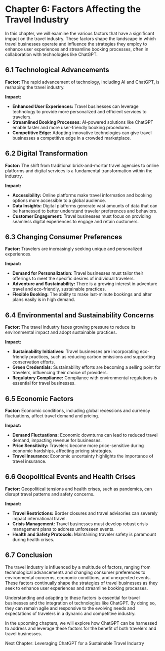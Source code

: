 Chapter 6: Factors Affecting the Travel Industry
================================================

In this chapter, we will examine the various factors that have a significant impact on the travel industry. These factors shape the landscape in which travel businesses operate and influence the strategies they employ to enhance user experiences and streamline booking processes, often in collaboration with technologies like ChatGPT.

6.1 Technological Advancements
------------------------------

**Factor:** The rapid advancement of technology, including AI and ChatGPT, is reshaping the travel industry.

**Impact:**

* **Enhanced User Experiences:** Travel businesses can leverage technology to provide more personalized and efficient services to travelers.
* **Streamlined Booking Processes:** AI-powered solutions like ChatGPT enable faster and more user-friendly booking procedures.
* **Competitive Edge:** Adopting innovative technologies can give travel businesses a competitive edge in a crowded marketplace.

6.2 Digital Transformation
--------------------------

**Factor:** The shift from traditional brick-and-mortar travel agencies to online platforms and digital services is a fundamental transformation within the industry.

**Impact:**

* **Accessibility:** Online platforms make travel information and booking options more accessible to a global audience.
* **Data Insights:** Digital platforms generate vast amounts of data that can be harnessed to better understand traveler preferences and behaviors.
* **Customer Engagement:** Travel businesses must focus on providing seamless digital experiences to engage and retain customers.

6.3 Changing Consumer Preferences
---------------------------------

**Factor:** Travelers are increasingly seeking unique and personalized experiences.

**Impact:**

* **Demand for Personalization:** Travel businesses must tailor their offerings to meet the specific desires of individual travelers.
* **Adventure and Sustainability:** There is a growing interest in adventure travel and eco-friendly, sustainable practices.
* **Flexible Booking:** The ability to make last-minute bookings and alter plans easily is in high demand.

6.4 Environmental and Sustainability Concerns
---------------------------------------------

**Factor:** The travel industry faces growing pressure to reduce its environmental impact and adopt sustainable practices.

**Impact:**

* **Sustainability Initiatives:** Travel businesses are incorporating eco-friendly practices, such as reducing carbon emissions and supporting conservation efforts.
* **Green Credentials:** Sustainability efforts are becoming a selling point for travelers, influencing their choice of providers.
* **Regulatory Compliance:** Compliance with environmental regulations is essential for travel businesses.

6.5 Economic Factors
--------------------

**Factor:** Economic conditions, including global recessions and currency fluctuations, affect travel demand and pricing.

**Impact:**

* **Demand Fluctuations:** Economic downturns can lead to reduced travel demand, impacting revenue for businesses.
* **Price Sensitivity:** Travelers become more price-sensitive during economic hardships, affecting pricing strategies.
* **Travel Insurance:** Economic uncertainty highlights the importance of travel insurance.

6.6 Geopolitical Events and Health Crises
-----------------------------------------

**Factor:** Geopolitical tensions and health crises, such as pandemics, can disrupt travel patterns and safety concerns.

**Impact:**

* **Travel Restrictions:** Border closures and travel advisories can severely impact international travel.
* **Crisis Management:** Travel businesses must develop robust crisis management plans to address unforeseen events.
* **Health and Safety Protocols:** Maintaining traveler safety is paramount during health crises.

6.7 Conclusion
--------------

The travel industry is influenced by a multitude of factors, ranging from technological advancements and changing consumer preferences to environmental concerns, economic conditions, and unexpected events. These factors continually shape the strategies of travel businesses as they seek to enhance user experiences and streamline booking processes.

Understanding and adapting to these factors is essential for travel businesses and the integration of technologies like ChatGPT. By doing so, they can remain agile and responsive to the evolving needs and expectations of travelers in a dynamic and competitive industry.

In the upcoming chapters, we will explore how ChatGPT can be harnessed to address and leverage these factors for the benefit of both travelers and travel businesses.

Next Chapter: Leveraging ChatGPT for a Sustainable Travel Industry

